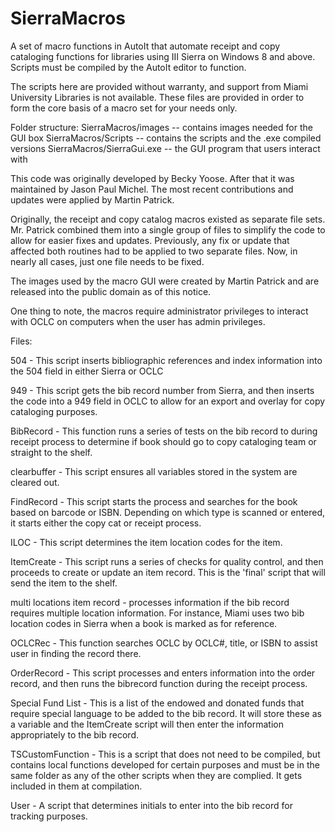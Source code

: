 # SierraMacros
A set of macro functions in AutoIt that automate receipt and copy cataloging functions for libraries using III Sierra on Windows 8 and above. Scripts must be compiled by the AutoIt editor to function.

The scripts here are provided without warranty, and support from Miami University Libraries is not available. These files are provided in order to form the core basis of a macro set for your needs only.

Folder structure:
SierraMacros/images -- contains images needed for the GUI box
SierraMacros/Scripts -- contains the scripts and the .exe compiled versions
SierraMacros/SierraGui.exe -- the GUI program that users interact with

This code was originally developed by Becky Yoose. After that it was maintained by Jason Paul Michel. The most recent contributions and updates were applied by Martin Patrick.

Originally, the receipt and copy catalog macros existed as separate file sets. Mr. Patrick combined them into a single group of files to simplify the code to allow for easier fixes and updates. Previously, any fix or update that affected both routines had to be applied to two separate files. Now, in nearly all cases, just one file needs to be fixed.

The images used by the macro GUI were created by Martin Patrick and are released into the public domain as of this notice.

One thing to note, the macros require administrator privileges to interact with OCLC on computers when the user has admin privileges. 

Files:

504 - This script inserts bibliographic references and index information into the 504 field in either Sierra or OCLC

949 - This script gets the bib record number from Sierra, and then inserts the code into a 949 field in OCLC to allow for an export and overlay for copy cataloging purposes.

BibRecord - This function runs a series of tests on the bib record to during receipt process to determine if book should go to copy cataloging team or straight to the shelf.

clearbuffer - This script ensures all variables stored in the system are cleared out. 

FindRecord - This script starts the process and searches for the book based on barcode or ISBN. Depending on which type is scanned or entered, it starts either the copy cat or receipt process.

ILOC - This script determines the item location codes for the item.

ItemCreate - This script runs a series of checks for quality control, and then proceeds to create or update an item record. This is the 'final' script that will send the item to the shelf.

multi locations item record - processes information if the bib record requires multiple location information. For instance, Miami uses two bib location codes in Sierra when a book is marked as for reference.

OCLCRec - This function searches OCLC by OCLC#, title, or ISBN to assist user in finding the record there.

OrderRecord - This script processes and enters information into the order record, and then runs the bibrecord function during the receipt process.

Special Fund List - This is a list of the endowed and donated funds that require special language to be added to the bib record. It will store these as a variable and the ItemCreate script will then enter the information appropriately to the bib record.

TSCustomFunction - This is a script that does not need to be compiled, but contains local functions developed for certain purposes and must be in the same folder as any of the other scripts when they are complied. It gets included in them at compilation.

User - A script that determines initials to enter into the bib record for tracking purposes.
